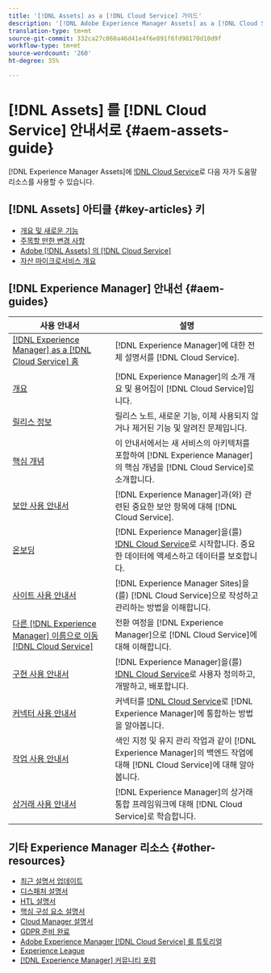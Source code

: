 ```yaml
---
title: '[!DNL Assets] as a [!DNL Cloud Service] 가이드'
description: '[!DNL Adobe Experience Manager Assets] as a [!DNL Cloud Service] 자체 도움말 리소스 및 설명서 링크'
translation-type: tm+mt
source-git-commit: 332ca27c060a46d41e4f6e891f6fd98170d10d9f
workflow-type: tm+mt
source-wordcount: '260'
ht-degree: 35%

---
```



# [!DNL Assets] 를  [!DNL Cloud Service] 안내서로  {#aem-assets-guide}

[!DNL Experience Manager Assets]에 [!DNL Cloud Service](으)로 다음 자가 도움말 리소스를 사용할 수 있습니다.

## [!DNL Assets] 아티클 {#key-articles} 키

* [개요 및 새로운 기능](overview.md)
* [주목할 만한 변경 사항](/help/assets/assets-cloud-changes.md)
* [Adobe [!DNL Assets] 의 [!DNL Cloud Service]](architecture.md)
* [자산 마이크로서비스 개요](/help/assets/asset-microservices-overview.md)

## [!DNL Experience Manager] 안내선  {#aem-guides}

| 사용 안내서 | 설명 |
|---|---|
| [[!DNL Experience Manager] as a [!DNL Cloud Service] 홈](/help/landing/home.md) | [!DNL Experience Manager]에 대한 전체 설명서를 [!DNL Cloud Service]. |
| [개요](/help/overview/home.md) | [!DNL Experience Manager]의 소개 개요 및 용어집이 [!DNL Cloud Service]입니다. |
| [릴리스 정보](/help/release-notes/home.md) | 릴리스 노트, 새로운 기능, 이제 사용되지 않거나 제거된 기능 및 알려진 문제입니다. |
| [핵심 개념](/help/core-concepts/home.md) | 이 안내서에서는 새 서비스의 아키텍처를 포함하여 [!DNL Experience Manager]의 핵심 개념을 [!DNL Cloud Service]로 소개합니다. |
| [보안 사용 안내서](/help/security/home.md) | [!DNL Experience Manager]과(와) 관련된 중요한 보안 항목에 대해 [!DNL Cloud Service]. |
| [온보딩](/help/onboarding/home.md) | [!DNL Experience Manager]을(를) [!DNL Cloud Service](으)로 시작합니다. 중요한 데이터에 액세스하고 데이터를 보호합니다. |
| [사이트 사용 안내서](/help/sites-cloud/home.md) | [!DNL Experience Manager Sites]을(를) [!DNL Cloud Service]으로 작성하고 관리하는 방법을 이해합니다. |
| [다른  [!DNL Experience Manager] 이름으로 이동 [!DNL Cloud Service]](/help/move-to-cloud-service/home.md) | 전환 여정을 [!DNL Experience Manager]으로 [!DNL Cloud Service]에 대해 이해합니다. |
| [구현 사용 안내서](/help/implementing/home.md) | [!DNL Experience Manager]을(를) [!DNL Cloud Service](으)로 사용자 정의하고, 개발하고, 배포합니다. |
| [커넥터 사용 안내서](/help/connectors/home.md) | 커넥터를 [!DNL Cloud Service](으)로 [!DNL Experience Manager]에 통합하는 방법을 알아봅니다. |
| [작업 사용 안내서](/help/operations/home.md) | 색인 지정 및 유지 관리 작업과 같이 [!DNL Experience Manager]의 백엔드 작업에 대해 [!DNL Cloud Service]에 대해 알아봅니다. |
| [상거래 사용 안내서](/help/commerce-cloud/home.md) | [!DNL Experience Manager]의 상거래 통합 프레임워크에 대해 [!DNL Cloud Service]로 학습합니다. |

## 기타 Experience Manager 리소스 {#other-resources}

* [최근 설명서 업데이트](https://experienceleague.adobe.com/docs/experience-manager-release-information/aem-release-updates/doc-updates/documentation-updates.html#aem-as-a-cloud-service)
* [디스패처 설명서](/help/implementing/dispatcher/overview.md)
* [HTL 설명서](https://experienceleague.adobe.com/docs/experience-manager-htl/using/overview.html)
* [핵심 구성 요소 설명서](https://experienceleague.adobe.com/docs/experience-manager-core-components/using/introduction.html)
* [Cloud Manager 설명서](https://experienceleague.adobe.com/docs/experience-manager-cloud-manager/using/introduction-to-cloud-manager.html)
* [GDPR 준비 완료](/help/onboarding/data-privacy-and-protection-readiness/aem-readiness.md)
* [Adobe Experience Manager [!DNL Cloud Service] 를 튜토리얼](https://experienceleague.adobe.com/docs/experience-manager-learn/cloud-service/overview.html)
* [Experience League](https://experienceleague.adobe.com/?promoid=K42KVXHD&amp;mv=other#recommended/solutions/experience-manager)
* [[!DNL Experience Manager] 커뮤니티 포럼](https://experienceleaguecommunities.adobe.com/t5/adobe-experience-manager/ct-p/adobe-experience-manager-community)
